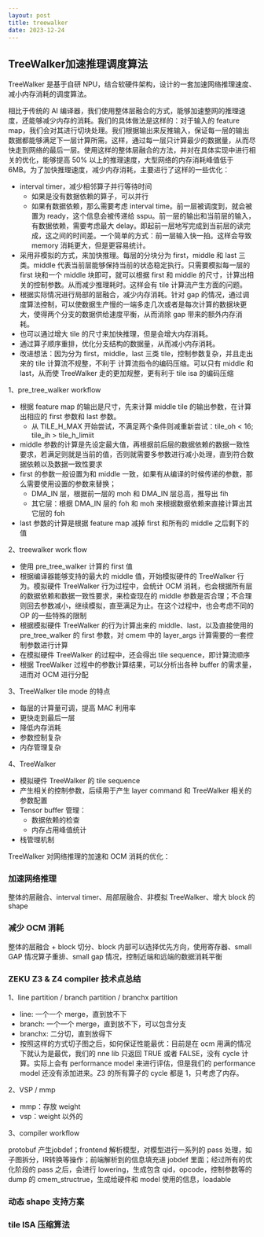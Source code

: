 ```yaml
---
layout: post
title: treewalker
date: 2023-12-24
---
```


## TreeWalker加速推理调度算法

TreeWalker 是基于自研 NPU，结合软硬件架构，设计的一套加速网络推理速度、减小内存消耗的调度算法。

相比于传统的 AI 编译器，我们使用整体层融合的方式，能够加速整网的推理速度，还能够减少内存的消耗。我们的具体做法是这样的：对于输入的 feature map，我们会对其进行切块处理。我们根据输出来反推输入，保证每一层的输出数据都能够满足下一层计算所需。这样，通过每一层只计算最少的数据量，从而尽快走到网络的最后一层。使用这样的整体层融合的方法，并对在具体实现中进行相关的优化，能够提高 50% 以上的推理速度，大型网络的内存消耗峰值低于 6MB。为了加快推理速度，减少内存消耗，主要进行了这样的一些优化：

*   interval timer，减少相邻算子并行等待时间
    *   如果是没有数据依赖的算子，可以并行
    *   如果有数据依赖，那么需要考虑 interval time。前一层被调度到，就会被置为 ready，这个信息会被传递给 sspu。前一层的输出和当前层的输入，有数据依赖，需要考虑最大 delay。即起前一层地写完成到当前层的读完成，这之间的时间差。一个简单的方式：前一层输入快一拍。这样会导致 memory 消耗更大，但是更容易统计。
*   采用非模拟的方式，来加快推理。每层的分块分为 first，middle 和 last 三类。middle 代表当前层能够保持当前的状态稳定执行。只需要模拟每一层的 first 块和一个 middle 块即可，就可以根据 first 和 middle 的尺寸，计算出相关的控制参数。从而减少推理耗时。这样会有 tile 计算流产生方面的问题。
*   根据实际情况进行局部的层融合，减少内存消耗。针对 gap 的情况，通过调度算法控制，可以使数据生产慢的一端多走几次或者是每次计算的数据块更大，使得两个分支的数据供给速度平衡，从而消除 gap 带来的额外内存消耗。
*   也可以通过增大 tile 的尺寸来加快推理，但是会增大内存消耗。
*   通过算子顺序重排，优化分支结构的数据量，从而减小内存消耗。
*   改进想法：因为分为 first，middle，last 三类 tile，控制参数复杂，并且走出来的 tile 计算流不规整，不利于 计算流指令的编码压缩。可以只有 middle 和 last，从而使 TreeWalker 走的更加规整，更有利于 tile isa 的编码压缩

1、pre_tree_walker workflow

*   根据 feature map  的输出是尺寸，先来计算 middle  tile 的输出参数，在计算出相应的 first 参数和 last 参数。
    *   从 TILE_H_MAX 开始尝试，不满足两个条件则减重新尝试：tile_oh < 16; tile_ih > tile_h_limiit
*   middle 参数的计算是先设定最大值，再根据前后层的数据依赖的数据一致性要求，若满足则就是当前的值，否则就需要多参数进行减小处理，直到符合数据依赖以及数据一致性要求
*   first 的参数一般设置为和 middle 一致，如果有从编译的时候传递的参数，那么需要使用设置的参数来替换；
    *   DMA_IN  层，根据前一层的 moh  和 DMA_IN 层总高，推导出 fih
    *   其它层：根据 DMA_IN 层的 foh 和 moh 来根据数据依赖来直接计算出其它层的 foh
*   last 参数的计算是根据 feature map 减掉 first 和所有的 middle 之后剩下的值

2、treewalker work flow

*   使用 pre_tree_walker 计算的 first 值
*   根据编译器能够支持的最大的 middle 值，开始模拟硬件的 TreeWalker 行为。模拟硬件 TreeWalker 行为过程中，会统计 OCM 消耗，也会根据所有层的数据依赖和数据一致性要求，来检查现在的 middle 参数是否合理；不合理则回去参数减小，继续模拟，直至满足为止。在这个过程中，也会考虑不同的 OP 的一些特殊的限制
*   根据模拟硬件 TreeWalker 的行为计算出来的 middle、last，以及直接使用的 pre_tree_walker 的 first 参数，对 cmem 中的 layer_args 计算需要的一套控制参数进行计算
*   在模拟硬件 TreeWalker 的过程中，还会得出 tile sequence，即计算流顺序
*   根据 TreeWalker 过程中的参数计算结果，可以分析出各种 buffer 的需求量，进而对 OCM 进行分配

3、TreeWalker tile mode 的特点

*   每层的计算量可调，提高 MAC 利用率
*   更快走到最后一层
*   降低内存消耗
*   参数控制复杂
*   内存管理复杂

4、TreeWalker

*   模拟硬件 TreeWalker 的 tile sequence
*   产生相关的控制参数，后续用于产生 layer command 和 TreeWalker 相关的参数配置
*   Tensor buffer 管理：
    *   数据依赖的检查
    *   内存占用峰值统计
*   栈管理机制

TreeWalker 对网络推理的加速和 OCM 消耗的优化：

### 加速网络推理

整体的层融合、interval timer、局部层融合、非模拟 TreeWalker、增大 block 的 shape



### 减少 OCM 消耗

整体的层融合 + block 切分、block 内部可以选择优先方向，使用寄存器、small GAP 情况算子重排、small  gap 情况，控制近端和远端的数据消耗平衡



### ZEKU Z3 & Z4 compiler 技术点总结

1、line partition / branch partition / branchx partition

*   line: 一个一个 merge，直到放不下
*   branch: 一个一个 merge，直到放不下，可以包含分支
*   branchx: 二分切，直到放得下
*   按照这样的方式切子图之后，如何保证性能最优：目前是在 ocm 用满的情况下就认为是最优，我们的 nne lib 只返回 TRUE 或者 FALSE，没有 cycle 计算。实际上会有 performance model 来进行评估，但是我们的 performance model 还没有添加进来。Z3 的所有算子的 cycle 都是 1，只考虑了内存。

2、VSP / mmp

*   mmp：存放 weight
*   vsp：weight 以外的

3、compiler workflow

protobuf 产生jobdef；frontend 解析模型，对模型进行一系列的 pass 处理，如子图拆分，IR转换等操作；前端解析到的信息填充进 jobdef 里面；经过所有的优化阶段的 pass 之后，会进行 lowering，生成包含 qid，opcode，控制参数等的 dump  的 cmem_structrue，生成给硬件和 model 使用的信息，loadable

### 动态 shape 支持方案

### tile ISA 压缩算法

